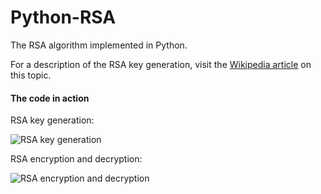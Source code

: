 # Python-RSA
The RSA algorithm implemented in Python.

For a description of the RSA key generation, visit the [Wikipedia article](https://en.wikipedia.org/wiki/RSA_(cryptosystem)#Key_generation) on this topic.

#### The code in action
RSA key generation:

![RSA key generation](https://user-images.githubusercontent.com/32359801/92308689-e0e27f00-ef9f-11ea-8b12-05ac6dab1afc.png)

RSA encryption and decryption:

![RSA encryption and decryption](https://user-images.githubusercontent.com/32359801/92308692-e8098d00-ef9f-11ea-94f5-36e660755c51.png)

